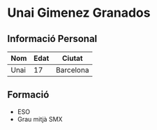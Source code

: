 # Unai Gimenez Granados

## Informació Personal
| Nom      | Edat | Ciutat    | 
|----------|------|-----------|
| Unai     | 17   | Barcelona |

## Formació

* ESO
* Grau mitjà SMX
